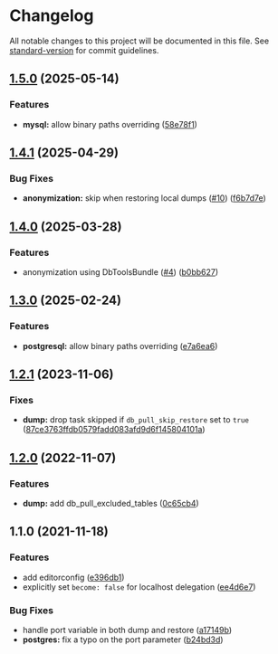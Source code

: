 # Changelog

All notable changes to this project will be documented in this file. See [standard-version](https://github.com/conventional-changelog/standard-version) for commit guidelines.

## [1.5.0](https://github.com/le-phare/ansible-db-pull/compare/v1.4.1...v1.5.0) (2025-05-14)


### Features

* **mysql:** allow binary paths overriding ([58e78f1](https://github.com/le-phare/ansible-db-pull/commit/58e78f1e0e5020f1d6ad181d40912e0554e25680))

## [1.4.1](https://github.com/le-phare/ansible-db-pull/compare/v1.4.0...v1.4.1) (2025-04-29)


### Bug Fixes

* **anonymization:** skip when restoring local dumps ([#10](https://github.com/le-phare/ansible-db-pull/issues/10)) ([f6b7d7e](https://github.com/le-phare/ansible-db-pull/commit/f6b7d7e50647934e427d633fc5a1a6acb9a67a77))

## [1.4.0](https://github.com/le-phare/ansible-db-pull/compare/v1.3.0...v1.4.0) (2025-03-28)


### Features

* anonymization using DbToolsBundle ([#4](https://github.com/le-phare/ansible-db-pull/issues/4)) ([b0bb627](https://github.com/le-phare/ansible-db-pull/commit/b0bb6275115f0964ccff88350233dab18d24615e))

## [1.3.0](https://github.com/le-phare/ansible-db-pull/compare/v1.2.1...v1.3.0) (2025-02-24)


### Features

* **postgresql:** allow binary paths overriding ([e7a6ea6](https://github.com/le-phare/ansible-db-pull/commit/e7a6ea66b0e791d5e08382af67236f4b414f5ca1))

## [1.2.1](https://github.com/le-phare/ansible-db-pull/compare/v1.2.0...v1.2.1) (2023-11-06)


### Fixes

* **dump:** drop task skipped if `db_pull_skip_restore` set to `true` ([87ce3763ffdb0579fadd083afd9d6f145804101a](https://github.com/le-phare/ansible-db-pull/commit/87ce3763ffdb0579fadd083afd9d6f145804101a))


## [1.2.0](https://github.com/le-phare/ansible-db-pull/compare/v1.1.0...v1.2.0) (2022-11-07)


### Features

* **dump:** add db_pull_excluded_tables ([0c65cb4](https://github.com/le-phare/ansible-db-pull/commit/0c65cb4676148f6f028e83a4b0d4329c4adb85d6))


## 1.1.0 (2021-11-18)


### Features

* add editorconfig ([e396db1](https://github.com/le-phare/ansible-db-pull/commit/e396db14aa0b95f7a8ec9ed6042852333d21ffcf))
* explicitly set `become: false` for localhost delegation ([ee4d6e7](https://github.com/le-phare/ansible-db-pull/commit/ee4d6e70f6c72e5a931620b4436997fcedaaabd5))


### Bug Fixes

* handle port variable in both dump and restore ([a17149b](https://github.com/le-phare/ansible-db-pull/commit/a17149b0d54e53793138f8cdd85a816503c7b2c7))
* **postgres:** fix a typo on the port parameter ([b24bd3d](https://github.com/le-phare/ansible-db-pull/commit/b24bd3def29a1cdd7f15bef1349db691949e0dff))
